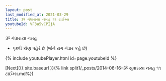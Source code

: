 ```yaml
---
layout: post
last_modified_at: 2021-03-29
title: ૐ ગંધારાયા નમહ ૧૧ ટાઈમ્સ
youtubeId: VF3a5vCPIjA
---
```

 
 
 ૐ ગંધારાયા નમહ  
 
 -  પૃથ્વી કોણ પહેરે છે (જેને રાગ ગંડાર કહે છે) 
 
  
 
  
 
 
 
 
 
 


{% include youtubePlayer.html id=page.youtubeId %}
 
[Next]({{ site.baseurl }}{% link  split1/_posts/2014-06-16-ૐ સુવાસયા નમહ ૧૧ ટાઈમ્સ.md%})
 
